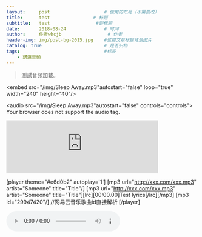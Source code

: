 ```yaml
---
layout:     post   				    # 使用的布局（不需要改）
title:      test				# 标题 
subtitle:   test                 #副标题
date:       2018-08-24 				# 时间
author:     作者whcjb					# 作者
header-img: img/post-bg-2015.jpg 	#这篇文章标题背景图片
catalog: true 						# 是否归档
tags:								#标签
    - 講道音頻
---
```


>測試音頻加載。



<embed src="/img/Sleep Away.mp3"autostart="false" 	loop="true" width="240" height="40"/>

<audio src="/img/Sleep Away.mp3"autostart="false" controls="controls">
Your browser does not support the audio tag.
</audio>

<div align=life> 
<iframe frameborder="no" marginwidth="0" marginheight="0" width=400 height=140 src="https://music.163.com/outchain/player?type=2&id=34341360&auto=0&height=66"></iframe>
</div>

[player theme="#e6d0b2" autoplay='1']
[mp3 url="http://xxx.com/xxx.mp3" artist="Someone" title="Title"/]
[mp3 url="http://xxx.com/xxx.mp3" artist="Someone" title="Title"][lrc][00:00.00]Test lyrics[/lrc][/mp3]
[mp3 id="29947420"/] //网易云音乐歌曲id直接解析
[/player]

![audio](https://github.com/whcjb/whcjb.github.io/blob/master/img/Sleep%20Away.mp3)
